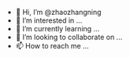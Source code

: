 - 👋 Hi, I’m @zhaozhangning
- 👀 I’m interested in ...
- 🌱 I’m currently learning ...
- 💞️ I’m looking to collaborate on ...
- 📫 How to reach me ...

<!---
zhaozhangning/zhaozhangning is a ✨ special ✨ repository because its `README.md` (this file) appears on your GitHub profile.
You can click the Preview link to take a look at your changes.
--->
